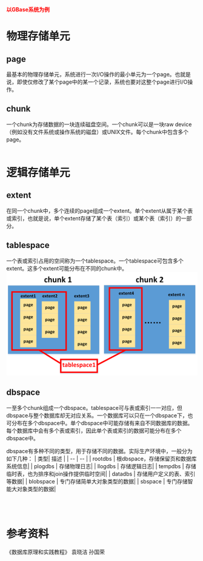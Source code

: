 <font color='ff0000'>**以GBase系统为例**</font>

# 物理存储单元
## page
最基本的物理存储单元，系统进行一次I/O操作的最小单元为一个page。也就是说，即使仅修改了某个page中的某一个记录，系统也要对这整个page进行I/O操作。

## chunk
一个chunk为存储数据的一块连续磁盘空间。一个chunk可以是一块raw device（例如没有文件系统或操作系统的磁盘）或UNIX文件。每个chunk中包含多个page。
<br/><br/>

# 逻辑存储单元
## extent
在同一个chunk中，多个连续的page组成一个extent。单个extent从属于某个表或索引，也就是说，单个extent存储了某个表（索引）或某个表（索引）的一部分。

## tablespace
一个表或索引占用的空间称为一个tablespace。一个tablespace可包含多个extent。这多个extent可能分布在不同的chunk中。
![](数据库系统存储结构_1.png)

## dbspace
一至多个chunk组成一个dbspace。tablespace可与表或索引一一对应，但dbspace与整个数据库却无对应关系。一个数据库可以只在一个dbspace下，也可分布在多个dbspace中。单个dbspace中可能存储有来自不同数据库的数据。每个数据库中会有多个表或索引，因此单个表或索引的数据可能分布在多个dbspace中。

dbspace有多种不同的类型，用于存储不同的数据。实际生产环境中，一般分为如下几种：
| 类型| 描述 |
| -- | -- | 
| rootdbs | 根dbspace，存储保留页和数据库系统信息|
| plogdbs | 存储物理日志|
| llogdbs | 存储逻辑日志|
| tempdbs | 存储临时表，也为排序和join操作提供临时空间|
| datadbs | 存储用户定义的表、索引等数据|
| blobspace | 专门存储简单大对象类型的数据|
| sbspace | 专门存储智能大对象类型的数据|

<br/><br/>

# 参考资料
《数据库原理和实践教程》 袁晓洁 孙国荣

